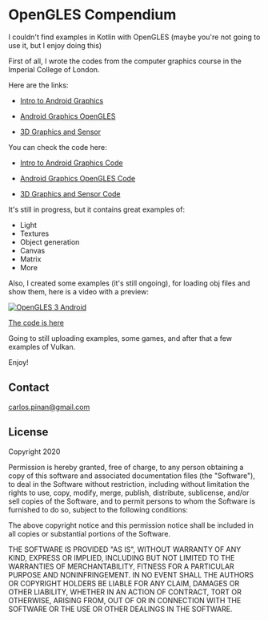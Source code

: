 # OpenGLES Compendium

I couldn't find examples in Kotlin with OpenGLES (maybe you're not going to use it, but I enjoy doing this)

First of all, I wrote the codes from the computer graphics course in the 
Imperial College of London.

Here are the links:

+ [Intro to Android Graphics](https://www.coursera.org/learn/intro-android-graphics)

+ [Android Graphics OpenGLES](https://www.coursera.org/learn/android-graphics-opengl-es)

+ [3D Graphics and Sensor](https://www.coursera.org/learn/3d-graphics-android-sensors-vr)

You can check the code here:

+ [Intro to Android Graphics Code](https://github.com/cpinan/OpenGLES-Compendium/tree/master/ImperialColllegeOfLondon/IntroductionToAndroidGraphics)

+ [Android Graphics OpenGLES Code](https://github.com/cpinan/OpenGLES-Compendium/tree/master/ImperialColllegeOfLondon/AndroidGraphicswithOpenGLES)

+ [3D Graphics and Sensor Code](https://github.com/cpinan/OpenGLES-Compendium/tree/master/ImperialColllegeOfLondon/3DGraphicsinAndroidSensorsandVR)

It's still in progress, but it contains great examples of:

+ Light
+ Textures
+ Object generation
+ Canvas
+ Matrix
+ More

Also, I created some examples (it's still ongoing), for loading obj files and show them, here is a video with a preview:

[![OpenGLES 3 Android](http://img.youtube.com/vi/tKQwrmXALFk/0.jpg)](https://youtu.be/tKQwrmXALFk)

[The code is here](https://github.com/cpinan/OpenGLES-Compendium/blob/master/OpenGLESExamples/app/src/main/java/com/carlospinan/openglesexamples/examples/OBJActivity.kt)

Going to still uploading examples, some games, and after that a few examples of Vulkan.

Enjoy!

## Contact

carlos.pinan@gmail.com

## License

Copyright 2020

Permission is hereby granted, free of charge, to any person obtaining a copy of this software and associated documentation files (the "Software"), to deal in the Software without restriction, including without limitation the rights to use, copy, modify, merge, publish, distribute, sublicense, and/or sell copies of the Software, and to permit persons to whom the Software is furnished to do so, subject to the following conditions:

The above copyright notice and this permission notice shall be included in all copies or substantial portions of the Software.

THE SOFTWARE IS PROVIDED "AS IS", WITHOUT WARRANTY OF ANY KIND, EXPRESS OR IMPLIED, INCLUDING BUT NOT LIMITED TO THE WARRANTIES OF MERCHANTABILITY, FITNESS FOR A PARTICULAR PURPOSE AND NONINFRINGEMENT. IN NO EVENT SHALL THE AUTHORS OR COPYRIGHT HOLDERS BE LIABLE FOR ANY CLAIM, DAMAGES OR OTHER LIABILITY, WHETHER IN AN ACTION OF CONTRACT, TORT OR OTHERWISE, ARISING FROM, OUT OF OR IN CONNECTION WITH THE SOFTWARE OR THE USE OR OTHER DEALINGS IN THE SOFTWARE.

